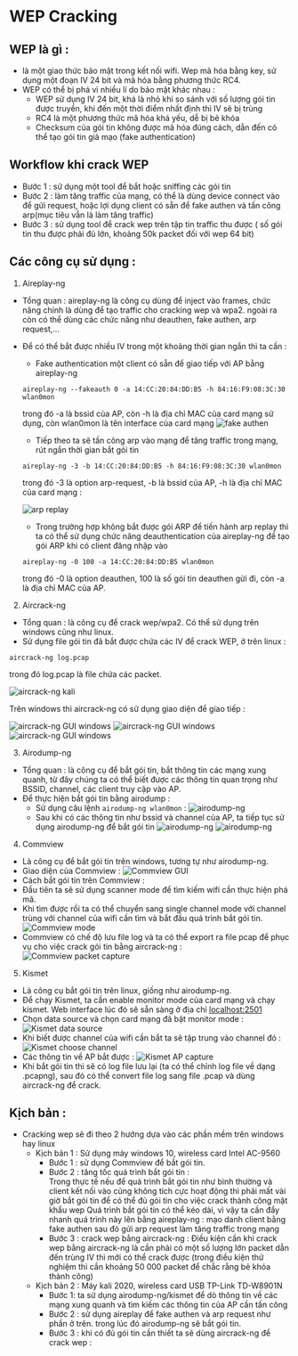 # WEP Cracking
## WEP là gì :
- là một giao thức bảo mật trong kết nối wifi. Wep mã hóa bằng key, sử dụng một đoạn IV 24 bit và mã hóa bằng phương thức RC4.
- WEP có thể bị phá vì nhiều lí do bảo mật khác nhau :
  - WEP sử dụng IV 24 bit, khá là nhỏ khi so sánh với số lượng gói tin được truyền, khi đến một thời điểm nhất định thì IV sẽ bị trùng 
  - RC4 là một phương thức mã hóa khá yếu, dễ bị bẻ khóa
  - Checksum của gói tin không được mã hóa đúng cách, dẫn đến có thể tạo gói tin giả mạo (fake authentication) 
## Workflow khi crack WEP
- Bước 1 : sử dụng một tool để bắt hoặc sniffing các gói tin 
- Bước 2 : làm tăng traffic của mạng, có thể là dùng device connect vào để gửi request, hoặc lợi dụng client có sẵn để fake authen và tấn công arp(mục tiêu vẫn là làm tăng traffic)
- Bước 3 : sử dụng tool để crack wep trên tập tin traffic thu được ( số gói tin thu được phải đủ lớn, khoảng 50k packet đối với wep 64 bit) 
## Các công cụ sử dụng :
1. Aireplay-ng
- Tổng quan : aireplay-ng là công cụ dùng để inject vào frames, chức năng chính là dùng để tạo traffic cho cracking wep và wpa2. ngoài ra còn có thể dùng các chức năng như deauthen, fake authen, arp request,…
- Để có thể bắt được nhiều IV trong một khoảng thời gian ngắn thì ta cần :
  - Fake authentication một client có sẵn để giao tiếp với AP bằng aireplay-ng
  
  `aireplay-ng --fakeauth 0 -a 14:CC:20:84:DD:B5 -h 84:16:F9:08:3C:30 wlan0mon`
  
  trong đó -a là bssid của AP,  còn -h là địa chỉ MAC của card mạng sử dụng, còn wlan0mon là tên interface của card mạng
  ![fake authen](https://github.com/annapsyktova/wepcracking/blob/img/1.png)
  - Tiếp theo ta sẽ tấn công arp vào mạng để tăng traffic trong mạng,  rút ngắn thời gian bắt gói tin
  
  `aireplay-ng -3 -b 14:CC:20:84:DD:B5 -h 84:16:F9:08:3C:30 wlan0mon`
  
  trong đó -3 là option arp-request, -b là bssid của AP, -h là địa chỉ MAC của card mạng :
  
  ![arp replay](https://github.com/annapsyktova/wepcracking/blob/img/2.png)
  - Trong trường hợp không bắt được gói ARP để tiến hành arp replay thì ta có thể sử dụng chức năng deauthentication của aireplay-ng để tạo gói ARP khi có client đăng nhập vào
  
  `aireplay-ng -0 100 -a 14:CC:20:84:DD:B5 wlan0mon`
  
  trong đó -0 là option deauthen, 100 là số gói tin deauthen gửi đi, còn -a là địa chỉ MAC của AP.
2. Aircrack-ng
- Tổng quan : là công cụ để crack wep/wpa2.  Có thể sử dụng trên windows cũng như linux. 
- Sử dụng file gói tin đã bắt được chứa các IV để crack WEP, ở trên linux :

`aircrack-ng log.pcap`

trong đó log.pcap là file chứa các packet.

![aircrack-ng kali](https://github.com/annapsyktova/wepcracking/blob/img/6.png)

Trên windows thì aircrack-ng có sử dụng giao diện để giao tiếp :

![aircrack-ng GUI windows](https://github.com/annapsyktova/wepcracking/blob/img/3.png)
![aircrack-ng GUI windows](https://github.com/annapsyktova/wepcracking/blob/img/4.png)
![aircrack-ng GUI windows](https://github.com/annapsyktova/wepcracking/blob/img/5.png)


3. Airodump-ng
- Tổng quan : là công cụ để bắt gói tin, bắt thông tin các mạng xung quanh, từ đây chúng ta có thể biết được các thông tin quan trọng như BSSID, channel, các client truy cập vào AP.
- Để thực hiện bắt gói tin bằng airodump :
  - Sử dụng câu lệnh `airodump-ng wlan0mon` :
  ![airodump-ng](https://github.com/annapsyktova/wepcracking/blob/img/7.png)
  - Sau khi có các thông tin như bssid và channel của AP,  ta tiếp tục sử dụng airodump-ng để bắt gói tin
  ![airodump-ng](https://github.com/annapsyktova/wepcracking/blob/img/8.png)
  ![airodump-ng](https://github.com/annapsyktova/wepcracking/blob/img/9.png)
4. Commview
- Là công cụ để bắt gói tin trên windows, tương tự như airodump-ng.
- Giao diện của Commview :
![Commview GUI](https://github.com/annapsyktova/wepcracking/blob/img/10.png)
- Cách bắt gói tin trên Commview :
- Đầu tiên ta sẽ sử dụng scanner mode để tìm kiếm wifi cần thực hiện phá mã.
- Khi tìm được rồi ta có thể chuyển sang single channel mode với channel trùng với channel của wifi cần tìm và bắt đầu quá trình bắt gói tin.
![Commview mode](https://github.com/annapsyktova/wepcracking/blob/img/11.png)
- Commview có chế độ lưu file log và ta có thể export ra file pcap để phục vụ cho việc crack gói tin bằng aircrack-ng :
![Commview packet capture](https://github.com/annapsyktova/wepcracking/blob/img/12.png)

5. Kismet
- Là công cụ bắt gói tin trên linux, giống như airodump-ng.
- Để chạy Kismet, ta cần enable monitor mode của card mạng và chạy kismet. Web interface lúc đó sẽ sẵn sàng ở địa chỉ [localhost:2501](http:\\localhost:2501)
- Chọn data source và chọn card mạng đã bật monitor mode :
![Kismet data source](https://github.com/annapsyktova/wepcracking/blob/img/13.png)
- Khi biết được channel của wifi cần bắt ta sẽ tập trung vào channel đó :
![Kismet choose channel](https://github.com/annapsyktova/wepcracking/blob/img/14.png)
- Các thông tin về AP bắt được : 
![Kismet AP capture](https://github.com/annapsyktova/wepcracking/blob/img/15.png)
- Khi bắt gói tin thì sẽ có log file lưu lại (ta có thể chỉnh log file về dạng .pcapng),  sau đó có thể convert file log sang file .pcap và dùng aircrack-ng để crack.

## Kịch bản :

- Cracking wep sẽ đi theo 2 hướng dựa vào các phần mềm trên windows hay linux
  - Kịch bản 1 : Sử dụng máy windows 10, wireless card Intel AC-9560
    - Bước 1 : sử dụng Commview để bắt gói tin.
    - Bước 2 : tăng tốc quá trình bắt gói tin :    
      Trong thực tế nếu để quá trình bắt gói tin như bình thường và client kết nối vào cũng không tích cực hoạt động thì phải mất vài giờ bắt gói tin để có thể đủ gói tin cho việc crack thành công mật khẩu wep 
      Quá trình bắt gói tin có thể kéo dài, vì vậy ta cần đẩy nhanh quá trình này lên bằng aireplay-ng  :  mạo danh client bằng fake authen sau đó gửi arp request làm tăng traffic trong mạng 
    - Bước 3 : crack wep bằng aircrack-ng :
      Điều kiện cần khi crack wep bằng aircrack-ng là cần phải có một số lượng lớn packet dẫn đến trùng IV thì mới có thể crack được (trong điều kiện thử nghiệm thì cần khoảng 50 000 packet để chắc rằng bẻ khóa thành công) 
  - Kịch bản 2 : Máy kali 2020, wireless card USB TP-Link TD-W8901N
    - Bước 1: ta sử dụng airodump-ng/kismet để dò thông tin về các mạng xung quanh và tìm kiếm các thông tin của AP cần tấn công 
    - Bước 2 :  sử dụng aireplay để fake authen và arp request như phần ở trên.  trong lúc đó airodump-ng sẽ bắt gói tin. 
    - Bước 3 :  khi có đủ gói tin cần thiết ta sẽ dùng aircrack-ng để crack wep : 
